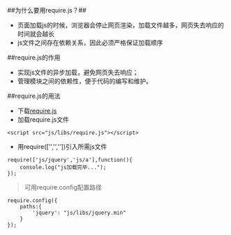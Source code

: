 ##为什么要用require.js？##

* 页面加载js的时候，浏览器会停止网页渲染，加载文件越多，网页失去响应的时间就会越长
* js文件之间存在依赖关系，因此必须严格保证加载顺序

##require.js的作用

* 实现js文件的异步加载，避免网页失去响应；
* 管理模块之间的依赖性，便于代码的编写和维护。

##require.js的用法

* 下载[require.js](http://requirejs.org/)
* 加载require.js文件
```
<script src="js/libs/require.js"></script>
```
* 用require(['','',''])引入所需js文件
```
require(['js/jquery','js/a'],function(){
	console.log("js加载完毕...");
});
```

> 可用require.config配置路径

```
require.config({
    paths:{
        'jquery': "js/libs/jquery.min"
    }
});
```
